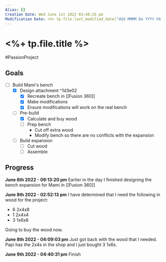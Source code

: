```yaml
---
Alias: []
Creation Date: Wed June 1st 2022 03:48:25 pm 
Modification Date: <%+ tp.file.last_modified_date("ddd MMMM Do YYYY hh:mm:ss a") %>
---
```

# <%+ tp.file.title %>
#PassionProject 

## Goals
- [ ] Build Mami's bench
	- [x] Design attachment ^1d3e02
		- [x] Recreate bench in [[Fusion 360]]
		- [x] Make modifications
		- [x] Ensure modifications will work on the real bench
	- [ ] Pre-build
		- [x] Calculate and buy wood
		- [ ] Prep bench
			- Cut off extra wood
			- Modify bench so there are no conflicts with the expansion
	- [ ] Build expansion
		- [ ] Cut wood
		- [ ] Assemble

## Progress
**June 6th 2022 - 09:13:20 pm** 
Earlier in the day I finished designing the bench expansion for Mami in [[Fusion 360]]

**June 8th 2022 - 02:52:13 pm** 
I have determined that I need the following in wood for the project:
- 6 2x4x8
- 1 2x4x4
- 3 1x6x8

Going to buy the wood now.

**June 8th 2022 - 04:09:03 pm** 
Just got back with the wood that I needed. Papi has the 2x4s in the shop and I just bought 3 1x6s.

**June 9th 2022 - 04:40:31 pm** 
Finish